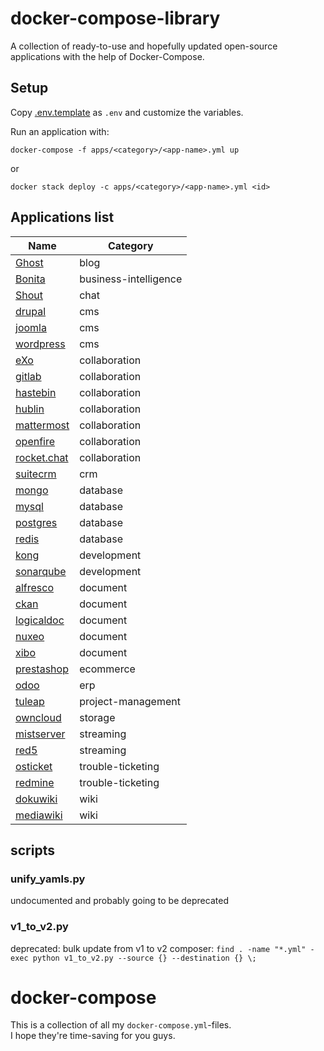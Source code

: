 # docker-compose-library

A collection of ready-to-use and hopefully updated open-source applications with
the help of Docker-Compose.

## Setup

Copy [.env.template](.env.template) as `.env` and customize the variables.

Run an application with:

```
docker-compose -f apps/<category>/<app-name>.yml up
```

or

```
docker stack deploy -c apps/<category>/<app-name>.yml <id>
```

## Applications list

| Name                                        | Category              |
| ------------------------------------------- | --------------------- |
| [Ghost](blog/ghost.yml)                     | blog                  |
| [Bonita](business-intelligence/bonita.yml)  | business-intelligence |
| [Shout](chat/shout.yml)                     | chat                  |
| [drupal](cms/drupal.yml)                    | cms                   |
| [joomla](cms/joomla.yml)                    | cms                   |
| [wordpress](cms/wordpress.yml)              | cms                   |
| [eXo](collaboration/eXo.yml)                | collaboration         |
| [gitlab](collaboration/gitlab.yml)          | collaboration         |
| [hastebin](collaboration/hastebin.yml)      | collaboration         |
| [hublin](collaboration/hublin.yml)          | collaboration         |
| [mattermost](collaboration/mattermost.yml)  | collaboration         |
| [openfire](collaboration/openfire.yml)      | collaboration         |
| [rocket.chat](collaboration/rocketchat.yml) | collaboration         |
| [suitecrm](crm/suitecrm.yml)                | crm                   |
| [mongo](database/suitecrm.yml)              | database              |
| [mysql](database/mysql.yml)                 | database              |
| [postgres](database/postgres.yml)           | database              |
| [redis](database/redis.yml)                 | database              |
| [kong](development/kong.yml)                | development           |
| [sonarqube](development/sonarqube.yml)      | development           |
| [alfresco](document/alfresco.yml)           | document              |
| [ckan](document/ckan.yml)                   | document              |
| [logicaldoc](document/logicaldoc.yml)       | document              |
| [nuxeo](document/nuxeo.yml)                 | document              |
| [xibo](document/xibo.yml)                   | document              |
| [prestashop](document/prestashop.yml)       | ecommerce             |
| [odoo](erp/odoo.yml)                        | erp                   |
| [tuleap](project-management/tuleap.yml)     | project-management    |
| [owncloud](storage/owncloud.yml)            | storage               |
| [mistserver](streaming/mistserver.yml)      | streaming             |
| [red5](streaming/red5.yml)                  | streaming             |
| [osticket](trouble-ticketing/osticket.yml)  | trouble-ticketing     |
| [redmine](trouble-ticketing/redmine.yml)    | trouble-ticketing     |
| [dokuwiki](wiki/dokuwiki.yml)               | wiki                  |
| [mediawiki](wiki/mediawiki.yml)             | wiki                  |

## scripts

### unify_yamls.py

undocumented and probably going to be deprecated

### v1_to_v2.py

deprecated: bulk update from v1 to v2 composer:
`find . -name "*.yml" -exec python v1_to_v2.py --source {} --destination {} \;`
# docker-compose

This is a collection of all my `docker-compose.yml`-files.  
I hope they're time-saving for you guys.